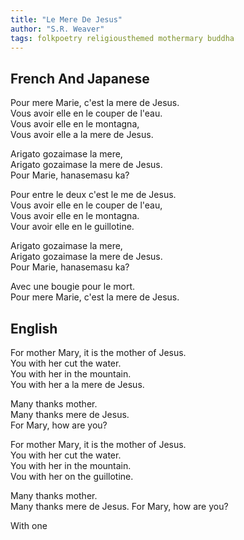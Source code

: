 ```yaml
---
title: "Le Mere De Jesus"
author: "S.R. Weaver"
tags: folkpoetry religiousthemed mothermary buddha
---
```

## French And Japanese
Pour mere Marie, c'est la mere de Jesus.<br />
Vous avoir elle en le couper de l'eau.<br />
Vous avoir elle en le montagna,<br />
Vous avoir elle a la mere de Jesus.

Arigato gozaimase la mere,<br />
Arigato gozaimase la mere de Jesus.<br />
Pour Marie, hanasemasu ka?

Pour entre le deux c'est le me de Jesus.<br />
Vous avoir elle en le couper de l'eau,<br />
Vous avoir elle en le montagna.<br />
Vour avoir elle en le guillotine.

Arigato gozaimase la mere,<br />
Arigato gozaimase la mere de Jesus.<br />
Pour Marie, hanasemasu ka?

Avec une bougie pour le mort.<br />
Pour mere Marie, c'est la mere de Jesus.

## English
For mother Mary, it is the mother of Jesus.<br />
You with her cut the water.<br />
You with her in the mountain.<br />
You with her a la mere de Jesus.

Many thanks mother.<br />
Many thanks mere de Jesus.<br />
For Mary, how are you?

For mother Mary, it is the mother of Jesus.<br />
You with her cut the water.<br />
You with her in the mountain.<br />
Vou with her on the guillotine.

Many thanks mother.<br />
Many thanks mere de Jesus.
For Mary, how are you?

With one 
